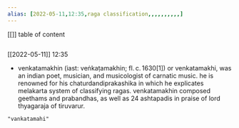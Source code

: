 ```yaml
---
alias: [2022-05-11,12:35,raga classification,,,,,,,,,,]
---
```

[[]]
table of content
```toc
```

[[2022-05-11]] 12:35
- venkatamakhin (iast: veṅkaṭamakhin; fl. c. 1630[1]) or venkatamakhi, was an indian poet, musician, and musicologist of carnatic music. he is renowned for his chaturdandiprakashika in which he explicates melakarta system of classifying ragas. venkatamakhin composed geethams and prabandhas, as well as 24 ashtapadis in praise of lord thyagaraja of tiruvarur.
```query
"vankatamahi"
```